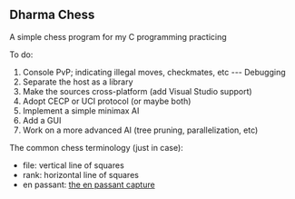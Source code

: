 ## Dharma Chess

A simple chess program for my C programming practicing

To do:

  1. Console PvP; indicating illegal moves, checkmates, etc --- Debugging
  2. Separate the host as a library
  3. Make the sources cross-platform (add Visual Studio support)
  4. Adopt CECP or UCI protocol (or maybe both)
  5. Implement a simple minimax AI
  6. Add a GUI
  7. Work on a more advanced AI (tree pruning, parallelization, etc)

The common chess terminology (just in case):

  * file: vertical line of squares
  * rank: horizontal line of squares
  * en passant: [the en passant capture](https://en.wikipedia.org/wiki/En_passant)
